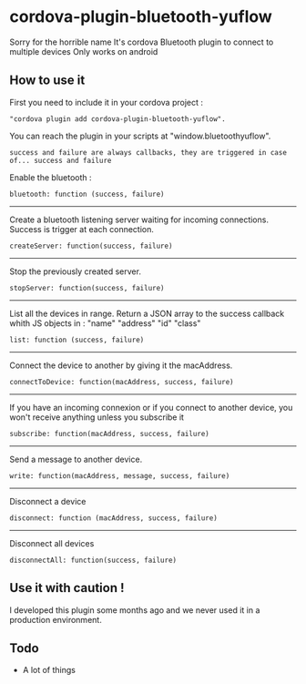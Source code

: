 # cordova-plugin-bluetooth-yuflow

Sorry for the horrible name
It's cordova Bluetooth plugin to connect to multiple devices
Only works on android

## How to use it

First you need to include it in your cordova project :

    "cordova plugin add cordova-plugin-bluetooth-yuflow".

You can reach the plugin in your scripts at "window.bluetoothyuflow".

    success and failure are always callbacks, they are triggered in case of... success and failure

Enable the bluetooth :

    bluetooth: function (success, failure)

--------------------------------------------------------------------------------

Create a bluetooth listening server waiting for incoming connections.
Success is trigger at each connection.

    createServer: function(success, failure)

--------------------------------------------------------------------------------

Stop the previously created server.

    stopServer: function(success, failure)

--------------------------------------------------------------------------------

List all the devices in range.
Return a JSON array to the success callback whith JS objects in :
"name"
"address"
"id"
"class"

    list: function (success, failure)

--------------------------------------------------------------------------------

Connect the device to another by giving it the macAddress.

    connectToDevice: function(macAddress, success, failure)

--------------------------------------------------------------------------------

If you have an incoming connexion or if you connect to another device, you won't
receive anything unless you subscribe it

    subscribe: function(macAddress, success, failure)

--------------------------------------------------------------------------------

Send a message to another device.

    write: function(macAddress, message, success, failure)

--------------------------------------------------------------------------------

Disconnect a device

    disconnect: function (macAddress, success, failure)

--------------------------------------------------------------------------------

Disconnect all devices

    disconnectAll: function(success, failure)

## Use it with caution !

I developed this plugin some months ago and we never used it in a production
environment.

## Todo

- A lot of things
